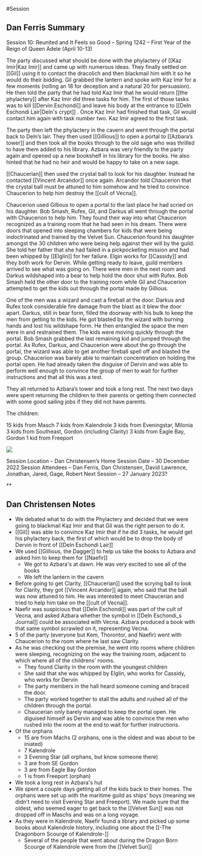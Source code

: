#Session 
## Dan Ferris Summary
Session 10: Reunited and It Feels so Good – Spring 1242 – First Year of the Reign of Queen Adele (April 10-13)

The party discussed what should be done with the phylactery of [[Kaz Imir|Kaz Imir]] and came up with numerous ideas. They finally settled on [[Gil]] using it to contact the dracolich and then blackmail him with it so he would do their bidding. Gil grabbed the lantern and spoke with Kaz Imir for a few moments (rolling an 18 for deception and a natural 20 for persuasion). He then told the party that he had told Kaz Imir that he would return [[the phylactery]] after Kaz Imir did three tasks for him. The first of those tasks was to kill [[Dervin Eschondi]] and leave his body at the entrance to [[Deln Eschondi Lair|Deln's crypt]] . Once Kaz Imir had finished that task, Gil would contact him again with task number two. Kaz Imir agreed to the first task.

The party then left the phylactery in the cavern and went through the portal back to Deln’s lair. They then used [[Gillious]] to open a portal to [[Azbara’s tower]] and then took all the books through to the old sage who was thrilled to have them added to his library. Azbara was very friendly to the party again and opened up a new bookshelf in his library for the books. He also hinted that he had no heir and would be happy to take on a new sage.

[[Chaucerian]] then used the crystal ball to look for his daughter. Instead he contacted [[Vincent Arcandor]] once again. Arcandor told Chaucerion that the crystal ball must be attuned to him somehow and he tried to convince Chaucerion to help him destroy the [[cult of Vecna]].

Chaucerion used Gillious to open a portal to the last place he had scried on his daughter. Bob Smash, Rufex, Gil, and Darkus all went through the portal with Chaucerion to help him. They found their way into what Chaucerion recognized as a training room that he had seen in his dream. There were doors that opened into sleeping chambers for kids that were being indoctrinated and trained by the Velvet Sun. Chaucerion found his daughter amongst the 30 children who were being help against their will by the guild. She told her father that she had failed in a pickpocketing mission and had been whipped by [[Elglin]] for her failure. Elgin works for [[Cassidy]] and they both work for Dervin. While getting ready to leave, guild members arrived to see what was going on. There were men in the next room and Darkus wildshaped into a bear to help hold the door shut with Rufex. Bob Smash held the other door to the training room while Gil and Chaucerion attempted to get the kids out through the portal made by Gillious.

One of the men was a wizard and cast a fireball at the door. Darkus and Rufex took considerable fire damage from the blast as it blew the door apart. Darkus, still in bear form, filled the doorway with his bulk to keep the men from getting to the kids. He got blasted by the wizard with burning hands and lost his wildshape form. He then entangled the space the men were in and restrained them. The kids were moving quickly through the portal. Bob Smash grabbed the last remaining kid and jumped through the portal. As Rufex, Darkus, and Chaucerion were about the go through the portal, the wizard was able to get another fireball spell off and blasted the group. Chaucerion was barely able to maintain concentration on holding the portal open. He had already taken the disguise of Dervin and was able to perform well enough to convince the group of men to wait for further instructions and that all this was a test.

They all returned to Azbara’s tower and took a long rest. The next two days were spent returning the children to their parents or getting them connected with some good sailing jobs if they did not have parents. 

The children:

15 kids from Masch
7 kids from Kalendrole
3 kids from Eveningstar, Milonia
3 kids from Southeast, Gordon (including Clarity)
3 kids from Eagle Bay, Gordon
1 kid from Freeport

  
 ![](https://lh6.googleusercontent.com/40bjZvKm9_FHfNQIpOPOqsbtUCHqqAfkfQqflSa-FICtVN9WoBIuoxQBUawczRQ2OdW5UDHHcRB6-FxlBCBimjTta64mHG_58v7r4hL1lnbR6ePEjatLjHVzfhbXldO3GE1O_qHnMtxgUgb5XWxnldBwryYqWJJFcWEO1xEQmUIr8mvyEWmg5dZ-gsOQNg)

  

Session Location – Dan Christensen’s Home
Session Date – 30 December 2022
Session Attendees – Dan Ferris, Dan Christensen, David Lawrence, Jonathan, Jared, Gage, Robert
Next Session – 27 January 2023?

**

## Dan Christensen Notes
- We debated what to do with the Phylactery and decided that we were going to blackmail Kaz Imir and that Gil was the right person to do it.
- [[Gil]] was able to convince Kaz Imir that if he did 3 tasks, he would get his phylactery back, the first of which would be to drop the body of Dervin in front of [[Deln Eschondi Lair]]
- We used [[Gillious, the Dagger]] to help us take the books to Azbara and asked him to keep them for [[Naefir]]
	- We got to Azbara's at dawn.  He was very excited to see all of the books
	- We left the lantern in the cavern
- Before going to get Clarity, [[Chaucerian]] used the scrying ball to look for Clarity, they got [[Vincent Arcandor]] again, who said that the ball was now attuned to him.  He was interested to meet Chaucerian and tried to help him take on the [[cult of Vecna]].
- Naefir was suspicious that [[Deln Eschondi]] was part of the cult of Vecna, and asked Azbara whether the symbol in [[Deln Eschondi_s Journal]] could be associated with Vecna.  Azbara produced a book with that same symbol scrawled on it, representing Vecna.
- 5 of the party (everyone but Kem, Thorontor, and Naefir) went with Chaucerion to the room where he last saw Clarity.
- As he was checking out the premise, he went into rooms where children were sleeping, recognizing on the way the training room, adjacent to which where all of the childrens' rooms.
	- They found Clarity in the room with the youngest children
	- She said that she was whipped by Elglin, who works for Cassidy, who works for Dervin
	- The party members in the hall heard someone coming and braced the door.
	- The party worked together to stall the adults and rushed all of the children through the portal.
	- Chaucerian only barely managed to keep the portal open.  He diguised himself as Dervin and was able to convince the men who rushed into the room at the end to wait for further instructions.
- Of the orphans
	- 15 are from Machs (2 orphans, one is the oldest and was about to be iniated)
	- 7 Kalendrole
	- 3 Evening Star (all orphans, but know someone there)
	- 3 are from SE Gordon
	- 3 are from Eagle Bay Gordon
	- 1 is from Freeport (orphan)
- We took a long rest in Azbara's hut
- We spent a couple days getting all of the kids back to their homes.  The orphans were set up with the maritime guild as ships' boys (meaning we didn't need to visit Evening Star and Freeport).  We made sure that the oldest, who seemed eager to get back to the [[Velvet Sun]] was not dropped off in Maschs and was on a long voyage.
- As they were in Kalendrole, Naefir found a library and picked up some books about Kalendrole history, including one about the [[-The Dragonborn Scourge of Kalendrole-]]
	- Several of the people that went about during the Dragon Born Scourge of Kalendrole were from the [[Velvet Sun]]